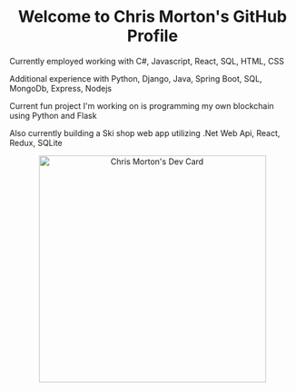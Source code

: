 <h1 align="center">Welcome to Chris Morton's GitHub Profile</h1>
<p>Currently employed working with C#, Javascript, React, SQL, HTML, CSS</p>
<p>Additional experience with Python, Django, Java, Spring Boot, SQL, MongoDb, Express, Nodejs</p>
<p>Current fun project I'm working on is programming my own blockchain using Python and Flask </p>
<p>Also currently building a Ski shop web app utilizing .Net Web Api, React, Redux, SQLite</p>
<p align="center">
<a href="https://app.daily.dev/Mortr0n"><img src="https://api.daily.dev/devcards/21cfad7c1e2a4162a5208a08af46b738.png?r=6ld" width="400" alt="Chris Morton's Dev Card"/></a> 
</p>   
